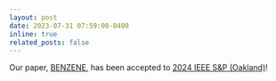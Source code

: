 ```yaml
---
layout: post
date: 2023-07-31 07:59:00-0400
inline: true
related_posts: false
---
```


Our paper, <a href='https://younggi.info/assets/pdf/benzene.pdf'>BENZENE</a>, has been accepted to <a href='https://sp2024.ieee-security.org/'>2024 IEEE S&P (Oakland)</a>!
